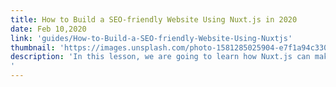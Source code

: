 ```yaml
---
title: How to Build a SEO-friendly Website Using Nuxt.js in 2020
date: Feb 10,2020
link: 'guides/How-to-Build-a-SEO-friendly-Website-Using-Nuxtjs'
thumbnail: 'https://images.unsplash.com/photo-1581285025904-e7f1a94c330b?ixlib=rb-1.2.1&ixid=eyJhcHBfaWQiOjEyMDd9&auto=format&fit=crop&w=500&q=60'
description: 'In this lesson, we are going to learn how Nuxt.js can make our JavaScript applications SEO friendly with pre-rendering and meta tags in 2020
'
---
```

